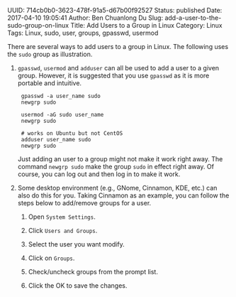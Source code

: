 UUID: 714cb0b0-3623-478f-91a5-d67b00f92527
Status: published
Date: 2017-04-10 19:05:41
Author: Ben Chuanlong Du
Slug: add-a-user-to-the-sudo-group-on-linux
Title: Add Users to a Group in Linux
Category: Linux
Tags: Linux, sudo, user, groups, gpasswd, usermod

There are several ways to add users to a group in Linux. 
The following uses the `sudo` group as illustration.

1. `gpasswd`, `usermod` and `adduser` can all be used to add a user to a given group.
    However, it is suggested that you use `gpasswd` as it is more portable and intuitive. 

        gpasswd -a user_name sudo
        newgrp sudo

        usermod -aG sudo user_name
        newgrp sudo

        # works on Ubuntu but not CentOS
        adduser user_name sudo
        newgrp sudo

    Just adding an user to a group might not make it work right away.
    The command `newgrp sudo` make the group `sudo` in effect right away.
    Of course, you can log out and then log in to make it work.

3. Some desktop environment (e.g., GNome, Cinnamon, KDE, etc.) can also do this for you. 
    Taking Cinnamon as an example, 
    you can follow the steps below to add/remove groups for a user. 

    1. Open `System Settings`.

    2. Click `Users and Groups`.

    3. Select the user you want modify.

    3. Click on `Groups`.

    4. Check/uncheck groups from the prompt list.

    5. Click the OK to save the changes.
